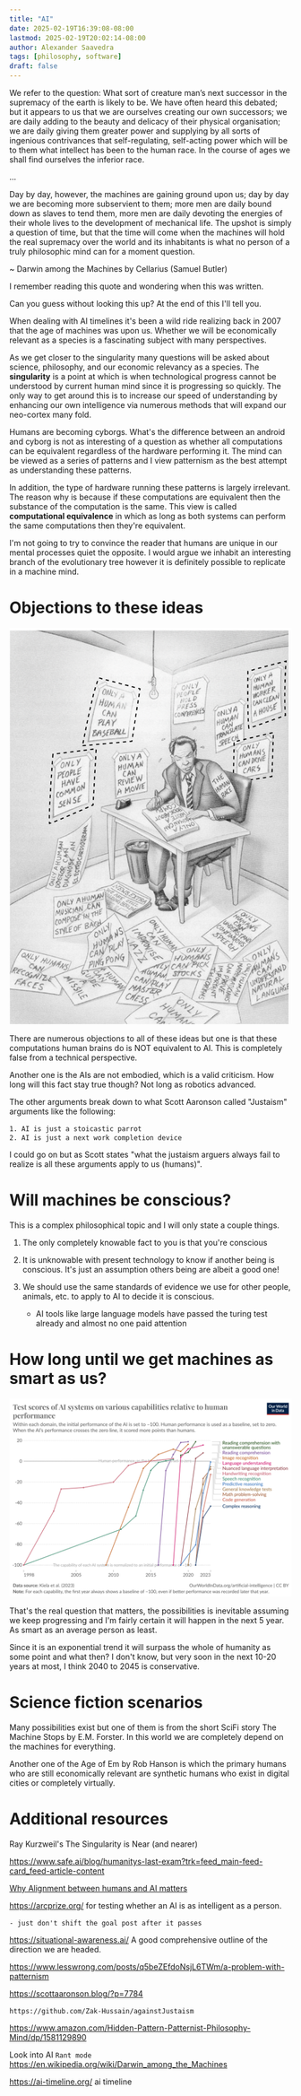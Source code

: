 ```yaml
---
title: "AI"
date: 2025-02-19T16:39:08-08:00
lastmod: 2025-02-19T20:02:14-08:00
author: Alexander Saavedra
tags: [philosophy, software]
draft: false
---
```


We refer to the question: What sort of creature man’s next successor in the supremacy of the earth is likely to be. We have often heard this debated; but it appears to us that we are ourselves creating our own successors; we are daily adding to the beauty and delicacy of their physical organisation; we are daily giving them greater power and supplying by all sorts of ingenious contrivances that self-regulating, self-acting power which will be to them what intellect has been to the human race. In the course of ages we shall find ourselves the inferior race.

...

Day by day, however, the machines are gaining ground upon us; day by day we are becoming more subservient to them; more men are daily bound down as slaves to tend them, more men are daily devoting the energies of their whole lives to the development of mechanical life. The upshot is simply a question of time, but that the time will come when the machines will hold the real supremacy over the world and its inhabitants is what no person of a truly philosophic mind can for a moment question.

~ Darwin among the Machines by Cellarius (Samuel Butler)

I remember reading this quote and wondering when this was written.

Can you guess without looking this up? At the end of this I'll tell you.

When dealing with AI timelines it's been a wild ride realizing back in 2007 that the 
age of machines was upon us. Whether we will be economically relevant as a species is 
a fascinating subject with many perspectives.

As we get closer to the singularity many questions will be asked about science, philosophy, and our economic relevancy as a species. The **singularity** is a point at which is when technological progress cannot be understood
by current human mind since it is progressing so quickly. The only way to get around 
this is to increase our speed of understanding by enhancing our own intelligence 
via numerous methods that will expand our neo-cortex many fold.

Humans are becoming cyborgs. What's the difference between an android and cyborg 
is not as interesting of a question as whether all computations can be equivalent
regardless of the hardware performing it. The mind can be viewed as a series of patterns 
and I view patternism as the best attempt as understanding these patterns.

In addition, the type of hardware running these patterns is largely irrelevant.
The reason why is because if these computations are equivalent then the substance of the 
computation is the same. This view is called **computational equivalence** in which
as long as both systems can perform the same computations then they're equivalent.

I'm not going to try to convince the reader that humans are unique in our mental processes
quiet the opposite. I would argue we inhabit an interesting branch of the evolutionary tree
however it is definitely possible to replicate in a machine mind.

# Objections to these ideas
![Only Human](/ai/only-humans.png "Only human")


There are numerous objections to all of these ideas but one is that these computations 
human brains do is NOT equivalent to AI. This is completely false from a technical perspective.

Another one is the AIs are not embodied, which is a valid criticism. How long will 
this fact stay true though? Not long as robotics advanced.

The other arguments break down to what Scott Aaronson called "Justaism" arguments like
the following:

    1. AI is just a stoicastic parrot
    2. AI is just a next work completion device

I could go on but as Scott states "what the justaism arguers always fail to realize 
is all these arguments apply to us (humans)". 

# Will machines be conscious? 

This is a complex philosophical topic and I will only state a couple things.

1. The only completely knowable fact to you is that you're conscious
2. It is unknowable with present technology to know if another being is conscious. It's just an assumption others being are albeit a good one! 

3. We should use the same standards of evidence we use for other people, animals, etc. to 
apply to AI to decide it is conscious. 

    - AI tools like large language models have passed the turing test already and 
    almost no one paid attention


# How long until we get machines as smart as us?

![benchmarks](/ai/benchmarks.png "Benchmarking")

That's the real question that matters, the possibilities is inevitable assuming we keep 
progressing and I'm fairly certain it will happen in the next 5 year. 
As smart as an average person as least. 

Since it is an exponential trend it will surpass the whole of humanity as some point
and what then? I don't know, but very soon in the next 10-20 years at most, I think 2040 to 2045 is conservative.


# Science fiction scenarios
Many possibilities exist but one of them is from the short SciFi story The Machine Stops 
by E.M. Forster. In this world we are completely depend on the machines for everything.

Another one of the Age of Em by Rob Hanson is which the primary humans who are 
still economically relevant are synthetic humans who exist in digital cities or 
completely virtually.




# Additional resources

Ray Kurzweil's The Singularity is Near (and nearer)

https://www.safe.ai/blog/humanitys-last-exam?trk=feed_main-feed-card_feed-article-content


[Why Alignment between humans and AI matters](https://www.lesswrong.com/posts/QBAjndPuFbhEXKcCr/my-understanding-of-what-everyone-in-technical-alignment-is)

https://arcprize.org/ for testing whether an AI is as intelligent as a person.
    
    - just don't shift the goal post after it passes

https://situational-awareness.ai/ A good comprehensive outline of the direction we are headed.

https://www.lesswrong.com/posts/q5beZEfdoNsjL6TWm/a-problem-with-patternism

https://scottaaronson.blog/?p=7784  

    https://github.com/Zak-Hussain/againstJustaism 

https://www.amazon.com/Hidden-Pattern-Patternist-Philosophy-Mind/dp/1581129890

Look into AI `Rant mode`
https://en.wikipedia.org/wiki/Darwin_among_the_Machines

https://ai-timeline.org/ ai timeline 





